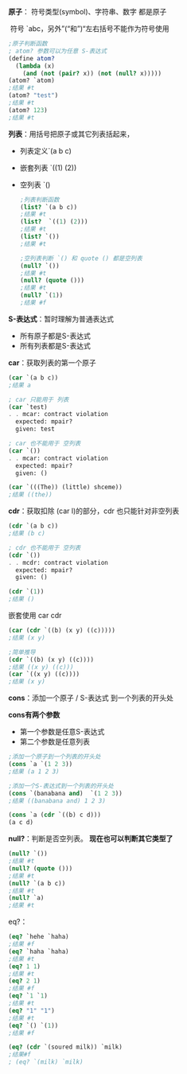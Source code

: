 **原子**： 符号类型(symbol)、字符串、数字 都是原子

​	符号 `abc，另外”(“和”)“左右括号不能作为符号使用

```scheme
;原子判断函数
; atom? 参数可以为任意 S-表达式
(define atom?
  (lambda (x)
    (and (not (pair? x)) (not (null? x)))))
(atom? `atom) 
;结果 #t
(atom? "test") 
;结果 #t
(atom? 123)
;结果 #t
```

**列表**：用括号把原子或其它列表括起来， 

- 列表定义\`(a b c)

- 嵌套列表 `((1) (2))

- 空列表 `()

  ```scheme
  ;列表判断函数
  (list? `(a b c))
  ;结果 #t
  (list?  `((1) (2)))
  ;结果 #t
  (list? `())
  ;结果 #t
  
  ;空列表判断 `() 和 quote () 都是空列表
  (null? `())
  ;结果 #t
  (null? (quote ()))
  ;结果 #t
  (null? `(1))
  ;结果 #f
  ```

**S-表达式**：暂时理解为普通表达式

- 所有原子都是S-表达式
- 所有列表都是S-表达式

**car**：获取列表的第一个原子

```scheme
(car `(a b c))
;结果 a

; car 只能用于 列表
(car `test)
. . mcar: contract violation
  expected: mpair?
  given: test

; car 也不能用于 空列表
(car `())
. . mcar: contract violation
  expected: mpair?
  given: ()

(car `(((The)) (little) shceme))
;结果 ((the))
```

**cdr**：获取扣除 (car l)的部分，cdr 也只能针对非空列表

```scheme
(cdr `(a b c))
;结果 (b c)

; cdr 也不能用于 空列表
(cdr `())
. . mcdr: contract violation
  expected: mpair?
  given: ()

(cdr `(1))
;结果 ()
```

嵌套使用 car cdr

```scheme
(car (cdr `((b) (x y) ((c)))))
;结果 (x y)

;简单推导
(cdr `((b) (x y) ((c))))
;结果 ((x y) ((c)))
(car `((x y) ((c))))
;结果 (x y)
```

**cons**：添加一个原子 /  S-表达式 到一个列表的开头处

**cons有两个参数**

- 第一个参数是任意S-表达式
- 第二个参数是任意列表

```scheme
;添加一个原子到一个列表的开头处
(cons `a `(1 2 3))
;结果 (a 1 2 3)

;添加一个S-表达式到一个列表的开头处
(cons `(banabana and)  `(1 2 3))
;结果 ((banabana and) 1 2 3)

(cons `a (cdr `((b) c d)))
(a c d)
```

**null?**：判断是否空列表。 **现在也可以判断其它类型了**

```scheme
(null? `())
;结果 #t
(null? (quote ()))
;结果 #t
(null? `(a b c))
;结果 #t
(null? `a)
;结果 #t
```

eq?：

```scheme
(eq? `hehe `haha)
;结果 #f
(eq? `haha `haha)
;结果 #t
(eq? 1 1)
;结果 #t
(eq? 2 1)
;结果 #f
(eq? `1 `1)
;结果 #t
(eq? "1" "1")
;结果 #t
(eq? `() `(1))
;结果 #f

(eq? (cdr `(soured milk)) `milk)
;结果#f
; (eq? `(milk) `milk)
```

